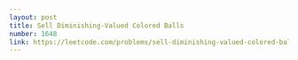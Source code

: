 ```yaml
---
layout: post
title: Sell Diminishing-Valued Colored Balls
number: 1648
link: https://leetcode.com/problems/sell-diminishing-valued-colored-balls
---
```

